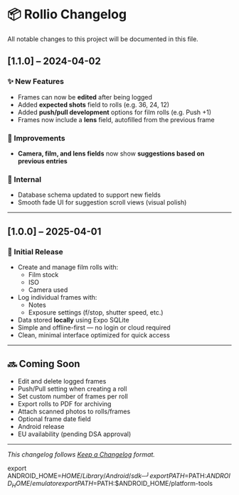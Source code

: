 # 📦 Rollio Changelog

All notable changes to this project will be documented in this file.

## [1.1.0] – 2024-04-02

### ✨ New Features
- Frames can now be **edited** after being logged
- Added **expected shots** field to rolls (e.g. 36, 24, 12)
- Added **push/pull development** options for film rolls (e.g. Push +1)
- Frames now include a **lens** field, autofilled from the previous frame

### 🎯 Improvements
- **Camera, film, and lens fields** now show **suggestions based on previous entries**

### 🔧 Internal
- Database schema updated to support new fields
- Smooth fade UI for suggestion scroll views (visual polish)

---

## [1.0.0] – 2025-04-01
### 🎉 Initial Release

- Create and manage film rolls with:
  - Film stock
  - ISO
  - Camera used
- Log individual frames with:
  - Notes
  - Exposure settings (f/stop, shutter speed, etc.)
- Data stored **locally** using Expo SQLite
- Simple and offline-first — no login or cloud required
- Clean, minimal interface optimized for quick access

---

## 🔜 Coming Soon

- Edit and delete logged frames
- Push/Pull setting when creating a roll
- Set custom number of frames per roll
- Export rolls to PDF for archiving
- Attach scanned photos to rolls/frames
- Optional frame date field
- Android release
- EU availability (pending DSA approval)

---

*This changelog follows [Keep a Changelog](https://keepachangelog.com/en/1.0.0/) format.*



export ANDROID_HOME=$HOME/Library/Android/sdk                             ─╯
export PATH=$PATH:$ANDROID_HOME/emulator
export PATH=$PATH:$ANDROID_HOME/platform-tools